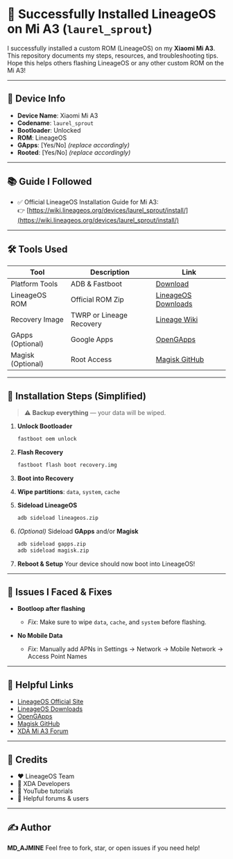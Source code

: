 
# 📱 Successfully Installed LineageOS on Mi A3 (`laurel_sprout`)

I successfully installed a custom ROM (LineageOS) on my **Xiaomi Mi A3**. This repository documents my steps, resources, and troubleshooting tips. Hope this helps others flashing LineageOS or any other custom ROM on the Mi A3!

---

## 🔧 Device Info

- **Device Name**: Xiaomi Mi A3  
- **Codename**: `laurel_sprout`  
- **Bootloader**: Unlocked  
- **ROM**: LineageOS  
- **GApps**: [Yes/No] *(replace accordingly)*  
- **Rooted**: [Yes/No] *(replace accordingly)*

---

## 📚 Guide I Followed

- ✅ Official LineageOS Installation Guide for Mi A3:  
  👉 [https://wiki.lineageos.org/devices/laurel_sprout/install/](https://wiki.lineageos.org/devices/laurel_sprout/install/)

---

## 🛠️ Tools Used

| Tool | Description | Link |
|------|-------------|------|
| Platform Tools | ADB & Fastboot | [Download](https://developer.android.com/tools/releases/platform-tools) |
| LineageOS ROM | Official ROM Zip | [LineageOS Downloads](https://download.lineageos.org/) |
| Recovery Image | TWRP or Lineage Recovery | [Lineage Wiki](https://wiki.lineageos.org/devices/laurel_sprout/install/#installing-a-custom-recovery-using-fastboot) |
| GApps (Optional) | Google Apps | [OpenGApps](https://opengapps.org/) |
| Magisk (Optional) | Root Access | [Magisk GitHub](https://github.com/topjohnwu/Magisk) |

---

## 📝 Installation Steps (Simplified)

> ⚠️ **Backup everything** — your data will be wiped.

1. **Unlock Bootloader**
   ```bash
   fastboot oem unlock


2. **Flash Recovery**

   ```bash
   fastboot flash boot recovery.img
   

3. **Boot into Recovery**

4. **Wipe partitions**: `data`, `system`, `cache`

5. **Sideload LineageOS**

   ```bash
   adb sideload lineageos.zip
   ```

6. *(Optional)* Sideload **GApps** and/or **Magisk**

   ```bash
   adb sideload gapps.zip
   adb sideload magisk.zip
   ```

7. **Reboot & Setup**
   Your device should now boot into LineageOS!

---

## 🐞 Issues I Faced & Fixes

* **Bootloop after flashing**

  * *Fix*: Make sure to wipe `data`, `cache`, and `system` before flashing.
* **No Mobile Data**

  * *Fix*: Manually add APNs in Settings → Network → Mobile Network → Access Point Names

---

## 🔗 Helpful Links

* [LineageOS Official Site](https://lineageos.org/)
* [LineageOS Downloads](https://download.lineageos.org/)
* [OpenGApps](https://opengapps.org/)
* [Magisk GitHub](https://github.com/topjohnwu/Magisk)
* [XDA Mi A3 Forum](https://forum.xda-developers.com/f/xiaomi-mi-a3.9335/)

---

## 🤝 Credits

* ❤️ LineageOS Team
* 🙌 XDA Developers
* 🎥 YouTube tutorials
* 💬 Helpful forums & users

---

## ✍️ Author

**MD_AJMINE** 
Feel free to fork, star, or open issues if you need help!


